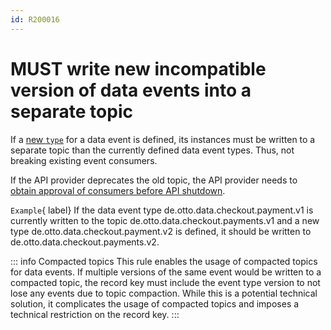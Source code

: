 ```yaml
---
id: R200016
---
```


# MUST write new incompatible version of data events into a separate topic

If a [new `type`](/guidelines/r200014) for a data event is defined, its instances must be written to a separate topic than the currently defined data event types. Thus, not breaking existing event consumers.

If the API provider deprecates the old topic, the API provider needs to [obtain approval of consumers before API shutdown](/guidelines/r000054).

`Example`{ label} If the data event type de.otto.data.checkout.payment.v1 is currently written to the topic de.otto.data.checkout.payments.v1 and a new type de.otto.data.checkout.payment.v2 is defined, it should be written to de.otto.data.checkout.payments.v2.

::: info Compacted topics
This rule enables the usage of compacted topics for data events. If multiple versions of the same event would be written to a compacted topic, the record key must include the event type version to not lose any events due to topic compaction. While this is a potential technical solution, it complicates the usage of compacted topics and imposes a technical restriction on the record key.
:::
